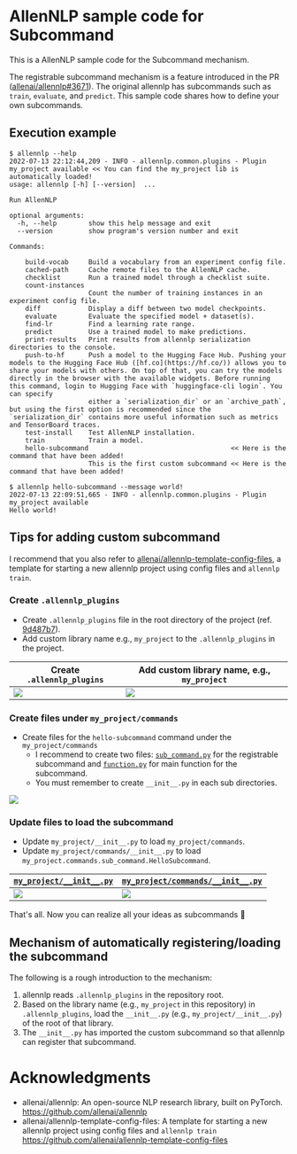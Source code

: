 # AllenNLP sample code for Subcommand

This is a AllenNLP sample code for the Subcommand mechanism.

The registrable subcommand mechanism is a feature introduced in the PR ([allenai/allennlp#3671](https://github.com/allenai/allennlp/pull/3671)).
The original allennlp has subcommands such as `train`, `evaluate`, and `predict`. This sample code shares how to define your own subcommands.

## Execution example

```shell
$ allennlp --help
2022-07-13 22:12:44,209 - INFO - allennlp.common.plugins - Plugin my_project available << You can find the my_project lib is automatically loaded!
usage: allennlp [-h] [--version]  ...

Run AllenNLP

optional arguments:
  -h, --help        show this help message and exit
  --version         show program's version number and exit

Commands:

    build-vocab     Build a vocabulary from an experiment config file.
    cached-path     Cache remote files to the AllenNLP cache.
    checklist       Run a trained model through a checklist suite.
    count-instances
                    Count the number of training instances in an experiment config file.
    diff            Display a diff between two model checkpoints.
    evaluate        Evaluate the specified model + dataset(s).
    find-lr         Find a learning rate range.
    predict         Use a trained model to make predictions.
    print-results   Print results from allennlp serialization directories to the console.
    push-to-hf      Push a model to the Hugging Face Hub. Pushing your models to the Hugging Face Hub ([hf.co](https://hf.co/)) allows you to share your models with others. On top of that, you can try the models directly in the browser with the available widgets. Before running this command, login to Hugging Face with `huggingface-cli login`. You can specify
                    either a `serialization_dir` or an `archive_path`, but using the first option is recommended since the `serialization_dir` contains more useful information such as metrics and TensorBoard traces.
    test-install    Test AllenNLP installation.
    train           Train a model.
    hello-subcommand                                    << Here is the command that have been added!
                    This is the first custom subcommand << Here is the command that have been added!
```

```shell
$ allennlp hello-subcommand --message world!
2022-07-13 22:09:51,665 - INFO - allennlp.common.plugins - Plugin my_project available
Hello world!
```

## Tips for adding custom subcommand

I recommend that you also refer to [allenai/allennlp-template-config-files](https://github.com/allenai/allennlp-template-config-files ), a template for starting a new allennlp project using config files and `allennlp train`.

### Create `.allennlp_plugins`

- Create `.allennlp_plugins` file in the root directory of the project (ref. [9d487b7](https://github.com/shunk031/allennlp-custom-subcommand-sample/commit/9d487b7259b5a5f77f9d1ba5f5a14338293120cf)).
- Add custom library name e.g., `my_project` to the `.allennlp_plugins` in the project.

| Create `.allennlp_plugins` | Add custom library name, e.g., `my_project` |
|------|------|
|![](https://user-images.githubusercontent.com/11523725/178748427-f7a2359c-38c6-4bd1-abd3-7dc7ff448232.png)| ![](https://user-images.githubusercontent.com/11523725/178748889-803c115b-1416-465c-b3f4-a0c2ba78bafc.png)  |

### Create files under `my_project/commands`

- Create files for the `hello-subcommand` command under the `my_project/commands`
  - I recommend to create two files: [`sub_command.py`](https://github.com/shunk031/allennlp-custom-subcommand-sample/blob/master/my_project/commands/hello_subcommand/sub_command.py) for the registrable subcommand and [`function.py`](https://github.com/shunk031/allennlp-custom-subcommand-sample/blob/master/my_project/commands/hello_subcommand/function.py) for main function for the subcommand.
  - You must remember to create `__init__.py` in each sub directories.

![](https://user-images.githubusercontent.com/11523725/178749218-3602dbab-052a-478d-bcce-422edccf677e.png)

### Update files to load the subcommand

- Update `my_project/__init__.py` to load `my_project/commands`.
- Update `my_project/commands/__init__.py` to load `my_project.commands.sub_command.HelloSubcommand`.

| [`my_project/__init__.py`](https://github.com/shunk031/allennlp-custom-subcommand-sample/blob/master/my_project/__init__.py) | [`my_project/commands/__init__.py`](https://github.com/shunk031/allennlp-custom-subcommand-sample/blob/master/my_project/commands/__init__.py) |
|------|------|
| ![](https://user-images.githubusercontent.com/11523725/178749472-ff638215-772c-4b47-b609-c5541dc6db14.png) | ![](https://user-images.githubusercontent.com/11523725/178749631-ad633671-3596-467c-8c1a-512a43498244.png) |

That's all. Now you can realize all your ideas as subcommands 🎉

## Mechanism of automatically registering/loading the subcommand

The following is a rough introduction to the mechanism:

1. allennlp reads `.allennlp_plugins` in the repository root.
2. Based on the library name (e.g., `my_project` in this repository) in `.allennlp_plugins`, load the `__init__.py` (e.g., `my_project/__init__.py`) of the root of that library.
3. The `__init__.py` has imported the custom subcommand so that allennlp can register that subcommand.

# Acknowledgments

- allenai/allennlp: An open-source NLP research library, built on PyTorch. https://github.com/allenai/allennlp 
- allenai/allennlp-template-config-files: A template for starting a new allennlp project using config files and `allennlp train` https://github.com/allenai/allennlp-template-config-files 
